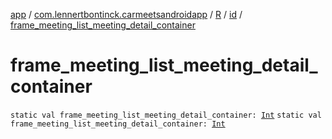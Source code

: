 [app](../../../index.md) / [com.lennertbontinck.carmeetsandroidapp](../../index.md) / [R](../index.md) / [id](index.md) / [frame_meeting_list_meeting_detail_container](./frame_meeting_list_meeting_detail_container.md)

# frame_meeting_list_meeting_detail_container

`static val frame_meeting_list_meeting_detail_container: `[`Int`](https://kotlinlang.org/api/latest/jvm/stdlib/kotlin/-int/index.html)
`static val frame_meeting_list_meeting_detail_container: `[`Int`](https://kotlinlang.org/api/latest/jvm/stdlib/kotlin/-int/index.html)